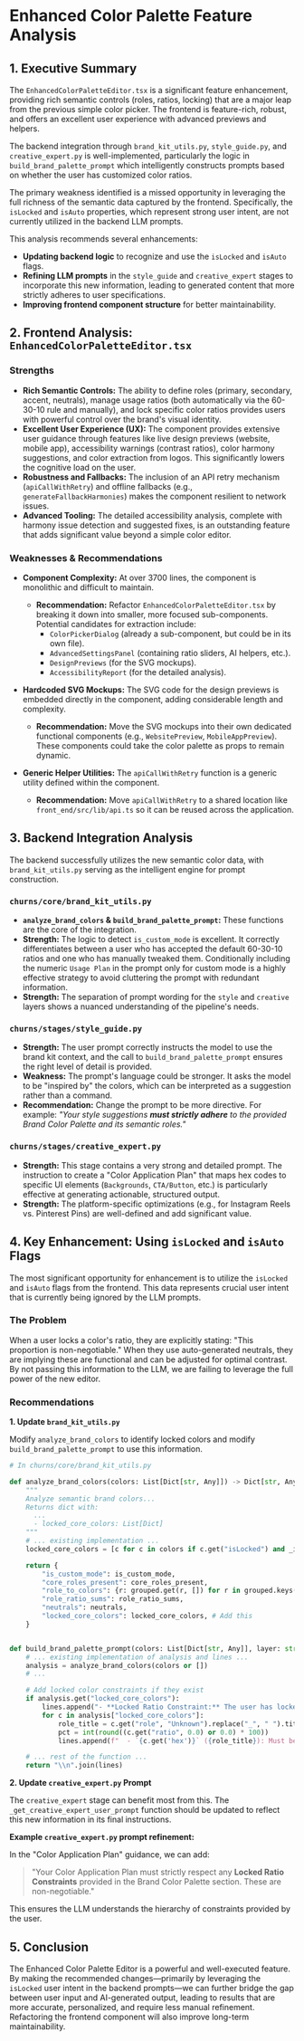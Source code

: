 # Enhanced Color Palette Feature Analysis

## 1. Executive Summary

The `EnhancedColorPaletteEditor.tsx` is a significant feature enhancement, providing rich semantic controls (roles, ratios, locking) that are a major leap from the previous simple color picker. The frontend is feature-rich, robust, and offers an excellent user experience with advanced previews and helpers.

The backend integration through `brand_kit_utils.py`, `style_guide.py`, and `creative_expert.py` is well-implemented, particularly the logic in `build_brand_palette_prompt` which intelligently constructs prompts based on whether the user has customized color ratios.

The primary weakness identified is a missed opportunity in leveraging the full richness of the semantic data captured by the frontend. Specifically, the `isLocked` and `isAuto` properties, which represent strong user intent, are not currently utilized in the backend LLM prompts.

This analysis recommends several enhancements:
- **Updating backend logic** to recognize and use the `isLocked` and `isAuto` flags.
- **Refining LLM prompts** in the `style_guide` and `creative_expert` stages to incorporate this new information, leading to generated content that more strictly adheres to user specifications.
- **Improving frontend component structure** for better maintainability.

## 2. Frontend Analysis: `EnhancedColorPaletteEditor.tsx`

### Strengths

- **Rich Semantic Controls:** The ability to define roles (primary, secondary, accent, neutrals), manage usage ratios (both automatically via the 60-30-10 rule and manually), and lock specific color ratios provides users with powerful control over the brand's visual identity.
- **Excellent User Experience (UX):** The component provides extensive user guidance through features like live design previews (website, mobile app), accessibility warnings (contrast ratios), color harmony suggestions, and color extraction from logos. This significantly lowers the cognitive load on the user.
- **Robustness and Fallbacks:** The inclusion of an API retry mechanism (`apiCallWithRetry`) and offline fallbacks (e.g., `generateFallbackHarmonies`) makes the component resilient to network issues.
- **Advanced Tooling:** The detailed accessibility analysis, complete with harmony issue detection and suggested fixes, is an outstanding feature that adds significant value beyond a simple color editor.

### Weaknesses & Recommendations

- **Component Complexity:** At over 3700 lines, the component is monolithic and difficult to maintain.
  - **Recommendation:** Refactor `EnhancedColorPaletteEditor.tsx` by breaking it down into smaller, more focused sub-components. Potential candidates for extraction include:
    - `ColorPickerDialog` (already a sub-component, but could be in its own file).
    - `AdvancedSettingsPanel` (containing ratio sliders, AI helpers, etc.).
    - `DesignPreviews` (for the SVG mockups).
    - `AccessibilityReport` (for the detailed analysis).

- **Hardcoded SVG Mockups:** The SVG code for the design previews is embedded directly in the component, adding considerable length and complexity.
  - **Recommendation:** Move the SVG mockups into their own dedicated functional components (e.g., `WebsitePreview`, `MobileAppPreview`). These components could take the color palette as props to remain dynamic.

- **Generic Helper Utilities:** The `apiCallWithRetry` function is a generic utility defined within the component.
  - **Recommendation:** Move `apiCallWithRetry` to a shared location like `front_end/src/lib/api.ts` so it can be reused across the application.

## 3. Backend Integration Analysis

The backend successfully utilizes the new semantic color data, with `brand_kit_utils.py` serving as the intelligent engine for prompt construction.

### `churns/core/brand_kit_utils.py`

- **`analyze_brand_colors` & `build_brand_palette_prompt`:** These functions are the core of the integration.
- **Strength:** The logic to detect `is_custom_mode` is excellent. It correctly differentiates between a user who has accepted the default 60-30-10 ratios and one who has manually tweaked them. Conditionally including the numeric `Usage Plan` in the prompt only for custom mode is a highly effective strategy to avoid cluttering the prompt with redundant information.
- **Strength:** The separation of prompt wording for the `style` and `creative` layers shows a nuanced understanding of the pipeline's needs.

### `churns/stages/style_guide.py`

- **Strength:** The user prompt correctly instructs the model to use the brand kit context, and the call to `build_brand_palette_prompt` ensures the right level of detail is provided.
- **Weakness:** The prompt's language could be stronger. It asks the model to be "inspired by" the colors, which can be interpreted as a suggestion rather than a command.
- **Recommendation:** Change the prompt to be more directive. For example: *"Your style suggestions **must strictly adhere** to the provided Brand Color Palette and its semantic roles."*

### `churns/stages/creative_expert.py`

- **Strength:** This stage contains a very strong and detailed prompt. The instruction to create a "Color Application Plan" that maps hex codes to specific UI elements (`Backgrounds`, `CTA/Button`, etc.) is particularly effective at generating actionable, structured output.
- **Strength:** The platform-specific optimizations (e.g., for Instagram Reels vs. Pinterest Pins) are well-defined and add significant value.

## 4. Key Enhancement: Using `isLocked` and `isAuto` Flags

The most significant opportunity for enhancement is to utilize the `isLocked` and `isAuto` flags from the frontend. This data represents crucial user intent that is currently being ignored by the LLM prompts.

### The Problem
When a user locks a color's ratio, they are explicitly stating: "This proportion is non-negotiable." When they use auto-generated neutrals, they are implying these are functional and can be adjusted for optimal contrast. By not passing this information to the LLM, we are failing to leverage the full power of the new editor.

### Recommendations

**1. Update `brand_kit_utils.py`**

Modify `analyze_brand_colors` to identify locked colors and modify `build_brand_palette_prompt` to use this information.

```python
# In churns/core/brand_kit_utils.py

def analyze_brand_colors(colors: List[Dict[str, Any]]) -> Dict[str, Any]:
    """
    Analyze semantic brand colors...
    Returns dict with:
      ...
      - locked_core_colors: List[Dict]
    """
    # ... existing implementation ...
    locked_core_colors = [c for c in colors if c.get("isLocked") and _is_core_role(c.get("role"))]

    return {
        "is_custom_mode": is_custom_mode,
        "core_roles_present": core_roles_present,
        "role_to_colors": {r: grouped.get(r, []) for r in grouped.keys()},
        "role_ratio_sums": role_ratio_sums,
        "neutrals": neutrals,
        "locked_core_colors": locked_core_colors, # Add this
    }


def build_brand_palette_prompt(colors: List[Dict[str, Any]], layer: str) -> str:
    # ... existing implementation of analysis and lines ...
    analysis = analyze_brand_colors(colors or [])
    # ...

    # Add locked color constraints if they exist
    if analysis.get("locked_core_colors"):
        lines.append("- **Locked Ratio Constraint:** The user has locked the usage ratios for the following colors. Their specified proportions are a strict requirement and must be followed:")
        for c in analysis["locked_core_colors"]:
            role_title = c.get("role", "Unknown").replace("_", " ").title()
            pct = int(round((c.get("ratio", 0.0) or 0.0) * 100))
            lines.append(f"  - `{c.get('hex')}` ({role_title}): Must be exactly {pct}% of the core color composition.")

    # ... rest of the function ...
    return "\\n".join(lines)

```

**2. Update `creative_expert.py` Prompt**

The `creative_expert` stage can benefit most from this. The `_get_creative_expert_user_prompt` function should be updated to reflect this new information in its final instructions.

**Example `creative_expert.py` prompt refinement:**

In the "Color Application Plan" guidance, we can add:
> "Your Color Application Plan must strictly respect any **Locked Ratio Constraints** provided in the Brand Color Palette section. These are non-negotiable."

This ensures the LLM understands the hierarchy of constraints provided by the user.

## 5. Conclusion

The Enhanced Color Palette Editor is a powerful and well-executed feature. By making the recommended changes—primarily by leveraging the `isLocked` user intent in the backend prompts—we can further bridge the gap between user input and AI-generated output, leading to results that are more accurate, personalized, and require less manual refinement. Refactoring the frontend component will also improve long-term maintainability.